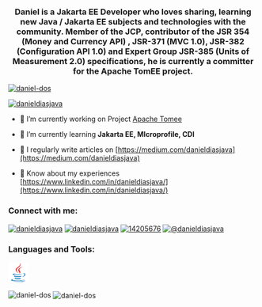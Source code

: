 <h3 align="center">Daniel is a Jakarta EE Developer who loves sharing, learning new Java / Jakarta EE subjects and technologies with the community. Member of the JCP, contributor of the JSR 354 (Money and Currency API) , JSR-371 (MVC 1.0), JSR-382 (Configuration API 1.0) and Expert Group JSR-385 (Units of Measurement 2.0) specifications, he is currently a committer for the Apache TomEE project.</h3>

<p align="left"> <a href="https://github.com/ryo-ma/github-profile-trophy"><img src="https://github-profile-trophy.vercel.app/?username=daniel-dos" alt="daniel-dos" /></a> </p>

<p align="left"> <a href="https://twitter.com/danieldiasjava" target="blank"><img src="https://img.shields.io/twitter/follow/danieldiasjava?logo=twitter&style=for-the-badge" alt="danieldiasjava" /></a> </p>

- 🔭 I’m currently working on Project [Apache Tomee](https://github.com/apache/tomee)

- 🌱 I’m currently learning **Jakarta EE, MIcroprofile, CDI**

- 📝 I regularly write articles on [https://medium.com/danieldiasjava](https://medium.com/danieldiasjava)

- 📄 Know about my experiences [https://www.linkedin.com/in/danieldiasjava/](https://www.linkedin.com/in/danieldiasjava/)

<h3 align="left">Connect with me:</h3>
<p align="left">
<a href="https://twitter.com/danieldiasjava" target="blank"><img align="center" src="https://cdn.jsdelivr.net/npm/simple-icons@3.0.1/icons/twitter.svg" alt="danieldiasjava" height="30" width="40" /></a>
<a href="https://linkedin.com/in/danieldiasjava" target="blank"><img align="center" src="https://cdn.jsdelivr.net/npm/simple-icons@3.0.1/icons/linkedin.svg" alt="danieldiasjava" height="30" width="40" /></a>
<a href="https://stackoverflow.com/users/14205676" target="blank"><img align="center" src="https://cdn.jsdelivr.net/npm/simple-icons@3.0.1/icons/stackoverflow.svg" alt="14205676" height="30" width="40" /></a>
<a href="https://medium.com/@danieldiasjava" target="blank"><img align="center" src="https://cdn.jsdelivr.net/npm/simple-icons@3.0.1/icons/medium.svg" alt="@danieldiasjava" height="30" width="40" /></a>
</p>

<h3 align="left">Languages and Tools:</h3>
<p align="left"> <a href="https://www.java.com" target="_blank"> <img src="https://raw.githubusercontent.com/devicons/devicon/master/icons/java/java-original.svg" alt="java" width="40" height="40"/> </a> </p>

<p><img align="left" src="https://github-readme-stats.vercel.app/api/top-langs?username=daniel-dos&show_icons=true&locale=en&layout=compact" alt="daniel-dos" /></p>

<p>&nbsp;<img align="center" src="https://github-readme-stats.vercel.app/api?username=daniel-dos&show_icons=true&locale=en" alt="daniel-dos" /></p>
